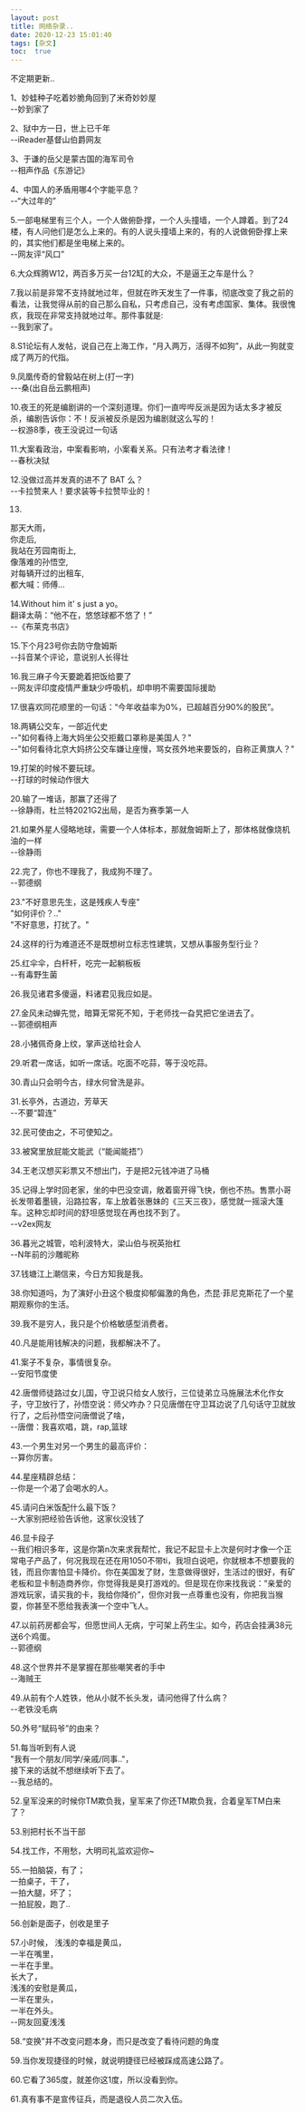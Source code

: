 ```yaml
---
layout: post
title: 网络杂录..
date: 2020-12-23 15:01:40
tags: [杂文]
toc:  true
---
```


不定期更新..   

1、妙蛙种子吃着妙脆角回到了米奇妙妙屋  
--妙到家了  

2、狱中方一日，世上已千年  
--iReader基督山伯爵网友  

3、于谦的岳父是蒙古国的海军司令  
--相声作品《东游记》  

4、中国人的矛盾用哪4个字能平息？  
--“大过年的”  

5.一部电梯里有三个人，一个人做俯卧撑，一个人头撞墙，一个人蹲着。到了24楼，有人问他们是怎么上来的。有的人说头撞墙上来的，有的人说做俯卧撑上来的，其实他们都是坐电梯上来的。  
--网友评“风口”  

6.大众辉腾W12，两百多万买一台12缸的大众，不是逼王之车是什么？  

7.我以前是非常不支持就地过年，但就在昨天发生了一件事，彻底改变了我之前的看法，让我觉得从前的自己那么自私，只考虑自己，没有考虑国家、集体。我很愧疚，我现在非常支持就地过年。那件事就是:  
--我到家了。  

8.S1论坛有人发帖，说自己在上海工作，“月入两万，活得不如狗”，从此一狗就变成了两万的代指。  

9.凤凰传奇的曾毅站在树上(打一字)  
---桑(出自岳云鹏相声)  

10.夜王的死是编剧讲的一个深刻道理。你们一直哔哔反派是因为话太多才被反杀，编剧告诉你：不！反派被反杀是因为编剧就这么写的！  
--权游8季，夜王没说过一句话  

11.大案看政治，中案看影响，小案看关系。只有法考才看法律！  
--春秋决狱  

12.没做过高并发真的进不了 BAT 么？  
--卡拉赞来人！要求装等卡拉赞毕业的！  

13.
那天大雨，   
你走后,  
我站在芳园南街上,  
像落难的孙悟空,  
对每辆开过的出租车,  
都大喊：师傅…  

14.Without him it' s just a yo。  
翻译太萌：“他不在，悠悠球都不悠了！”  
--《布莱克书店》  

15.下个月23号你去防守詹姆斯  
--抖音某个评论，意说别人长得壮  

16.我三麻子今天要跪着把饭给要了   
--网友评印度疫情严重缺少呼吸机，却申明不需要国际援助  

17.很喜欢同花顺里的一句话：“今年收益率为0%，已超越百分90%的股民”。  

18.两辆公交车，一部近代史  
--\"如何看待上海大妈坐公交拒戴口罩称是美国人？\"  
--\"如何看待北京大妈挤公交车嫌让座慢，骂女孩外地来要饭的，自称正黄旗人？\"  

19.打架的时候不要玩球。  
--打球的时候动作很大  

20.输了一堆话，那赢了还得了  
--徐静雨，杜兰特2021G2出局，是否为赛季第一人  

21.如果外星人侵略地球，需要一个人体标本，那就詹姆斯上了，那体格就像烧机油的一样  
--徐静雨  

22.完了，你也不理我了，我成狗不理了。  
--郭德纲  

23."不好意思先生，这是残疾人专座"  
"如何评价？.."  
"不好意思，打扰了。"  

24.这样的行为难道还不是既想树立标志性建筑，又想从事服务型行业？  

25.红伞伞，白杆杆，吃完一起躺板板  
--有毒野生菌  

26.我见诸君多傻逼，料诸君见我应如是。  

27.金风未动蝉先觉，暗算无常死不知，于老师找一旮旯把它坐进去了。  
--郭德纲相声  

28.小猪佩奇身上纹，掌声送给社会人  

29.听君一席话，如听一席话。吃面不吃蒜，等于没吃蒜。  

30.青山只会明今古，绿水何曾洗是非。  

31.长亭外，古道边，芳草天  
--不要“碧连”  

32.民可使由之，不可使知之。  

33.被窝里放屁能文能武（“能闻能捂”）  

34.王老汉想买彩票又不想出门，于是把2元钱冲进了马桶  

35.记得上学时回老家，坐的中巴没空调，敞着窗开得飞快，倒也不热。售票小哥长发带着墨镜，沿路拉客，车上放着张惠妹的《三天三夜》，感觉就一摇滚大篷车。这种忘却时间的舒坦感觉现在再也找不到了。  
--v2ex网友  

36.暮光之城管，哈利波特大，梁山伯与祝英抬杠  
--N年前的沙雕昵称  

37.钱塘江上潮信来，今日方知我是我。  

38.你知道吗，为了演好小丑这个极度抑郁偏激的角色，杰昆·菲尼克斯花了一个星期观察你的生活。  

39.我不是穷人，我只是个价格敏感型消费者。  

40.凡是能用钱解决的问题，我都解决不了。  

41.案子不复杂，事情很复杂。  
--安阳节度使  

42.唐僧师徒路过女儿国，守卫说只给女人放行，三位徒弟立马施展法术化作女子，守卫放行了，孙悟空说：师父咋办？只见唐僧在守卫耳边说了几句话守卫就放行了，之后孙悟空问唐僧说了啥，  
--唐僧：我喜欢唱，跳，rap,篮球  

43.一个男生对另一个男生的最高评价：  
--算你厉害。  

44.星座精辟总结：  
--你是一个渴了会喝水的人。  

45.请问白米饭配什么最下饭？  
--大家别把经验告诉他，这家伙没钱了  

46.显卡段子  
--我们相识多年，这是你第n次来求我帮忙，我记不起显卡上次是何时才像一个正常电子产品了，何况我现在还在用1050不带ti，我坦白说吧，你就根本不想要我的钱，而且你害怕显卡降价。你在美国发了财，生意做得很好，生活过的很好，有矿老板和显卡制造商养你，你觉得我是臭打游戏的。但是现在你来找我说：“亲爱的游戏玩家，请买我的卡，我给你降价”，但你对我一点尊重也没有，你把我当猴耍，你甚至不愿给我表演一个空中飞人。  

47.以前药房都会写，但愿世间人无病，宁可架上药生尘。如今，药店会挂满38元送6个鸡蛋。  
--郭德纲  

48.这个世界并不是掌握在那些嘲笑者的手中  
--海贼王  

49.从前有个人姓铁，他从小就不长头发，请问他得了什么病？  
--老铁没毛病  

50.外号“赋码爷”的由来？  

51.每当听到有人说  
"我有一个朋友/同学/亲戚/同事.."，  
接下来的话就不想继续听下去了。  
--我总结的。  

52.皇军没来的时候你TM欺负我，皇军来了你还TM欺负我，合着皇军TM白来了？  

53.别把村长不当干部  

54.找工作，不用愁，大明司礼监欢迎你~  

55.一拍脑袋，有了；  
一拍桌子，干了，  
一拍大腿，坏了；  
一拍屁股，跑了..  

56.创新是面子，创收是里子  

57.小时候，
浅浅的幸福是黄瓜，  
一半在嘴里，  
一半在手里。  
长大了，  
浅浅的安慰是黄瓜，  
一半在里头，  
一半在外头。  
--网友回夏浅浅  

58.“变换”并不改变问题本身，而只是改变了看待问题的角度  

59.当你发现捷径的时候，就说明捷径已经被踩成高速公路了。  

60.它看了365度，就差你这1度，所以没看到你。  

61.真有事不是宣传征兵，而是退役人员二次入伍。  